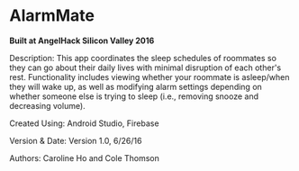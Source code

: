 # AlarmMate

**Built at AngelHack Silicon Valley 2016**

Description: This app coordinates the sleep schedules of roommates so they can go about their daily lives with minimal disruption of each other's rest. Functionality includes viewing whether your roommate is asleep/when they will wake up, as well as modifying alarm settings depending on whether someone else is trying to sleep (i.e., removing snooze and decreasing volume).

Created Using: Android Studio, Firebase

Version & Date: Version 1.0, 6/26/16

Authors: Caroline Ho and Cole Thomson
